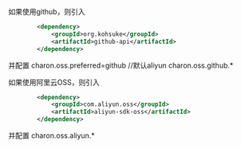 如果使用github，则引入
```xml
        <dependency>
            <groupId>org.kohsuke</groupId>
            <artifactId>github-api</artifactId>
        </dependency>
```
并配置
charon.oss.preferred=github  //默认aliyun
charon.oss.github.*

如果使用阿里云OSS，则引入
```xml
        <dependency>
            <groupId>com.aliyun.oss</groupId>
            <artifactId>aliyun-sdk-oss</artifactId>
        </dependency>
```
并配置
charon.oss.aliyun.*